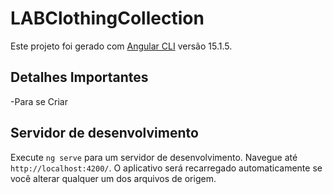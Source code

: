 # LABClothingCollection

Este projeto foi gerado com [Angular CLI](https://github.com/angular/angular-cli) versão 15.1.5.

## Detalhes Importantes
-Para se Criar 

## Servidor de desenvolvimento

Execute `ng serve` para um servidor de desenvolvimento. Navegue até `http://localhost:4200/`. O aplicativo será recarregado automaticamente se você alterar qualquer um dos arquivos de origem.
